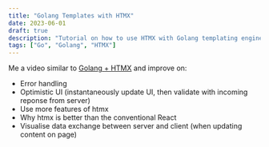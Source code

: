```yaml
---
title: "Golang Templates with HTMX"
date: 2023-06-01
draft: true
description: "Tutorial on how to use HTMX with Golang templating engine"
tags: ["Go", "Golang", "HTMX"]
---
```


Me a video similar to [Golang + HTMX](https://www.youtube.com/watch?v=F9H6vYelYyU)
and improve on:
- Error handling
- Optimistic UI (instantaneously update UI, then validate with incoming reponse from server)
- Use more features of htmx
- Why htmx is better than the conventional React
- Visualise data exchange between server and client (when updating content on page)


